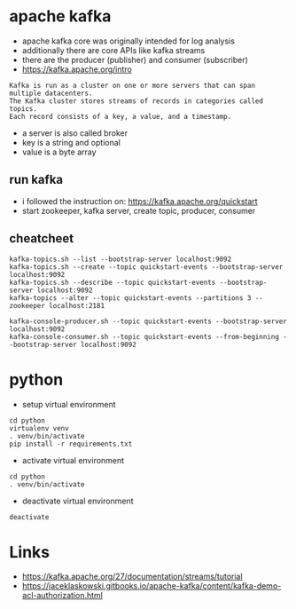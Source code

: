 # apache kafka
* apache kafka core was originally intended for log analysis
* additionally there are core APIs like kafka streams
* there are the producer (publisher) and consumer (subscriber)
* https://kafka.apache.org/intro
```
Kafka is run as a cluster on one or more servers that can span multiple datacenters.
The Kafka cluster stores streams of records in categories called topics.
Each record consists of a key, a value, and a timestamp.
```
* a server is also called broker
* key is a string and optional
* value is a byte array

## run kafka
* i followed the instruction on: https://kafka.apache.org/quickstart
* start zookeeper, kafka server, create topic, producer, consumer

## cheatcheet
```
kafka-topics.sh --list --bootstrap-server localhost:9092
kafka-topics.sh --create --topic quickstart-events --bootstrap-server localhost:9092
kafka-topics.sh --describe --topic quickstart-events --bootstrap-server localhost:9092
kafka-topics --alter --topic quickstart-events --partitions 3 --zookeeper localhost:2181

kafka-console-producer.sh --topic quickstart-events --bootstrap-server localhost:9092
kafka-console-consumer.sh --topic quickstart-events --from-beginning --bootstrap-server localhost:9092
```

# python
* setup virtual environment
```
cd python
virtualenv venv
. venv/bin/activate
pip install -r requirements.txt
```

* activate virtual environment
```
cd python
. venv/bin/activate
```

* deactivate virtual environment
```
deactivate
```

# Links
* https://kafka.apache.org/27/documentation/streams/tutorial
* https://jaceklaskowski.gitbooks.io/apache-kafka/content/kafka-demo-acl-authorization.html